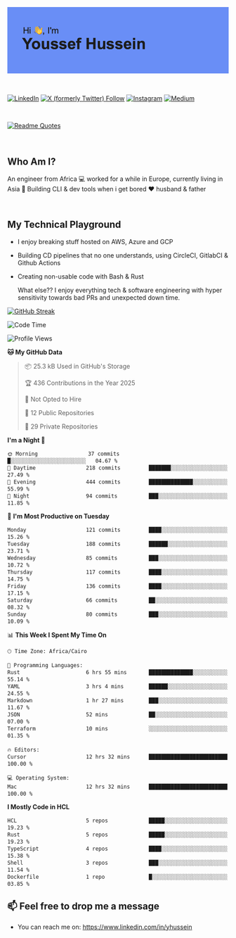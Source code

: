 [![Youssef's GitHub Banner](./assets/youssef-hussein.png)](https://github.com/yorki404)

</br>

[![LinkedIn](https://img.shields.io/badge/linkedin-%230077B5.svg?style=for-the-badge&logo=linkedin&logoColor=white)](https://www.linkedin.com/in/yhussein/)
[![X (formerly Twitter) Follow](https://img.shields.io/twitter/follow/devqikHQ?style=for-the-badge&logo=X&logoColor=White&labelColor=White)](https://twitter.com/devqikHQ)
[![Instagram](https://img.shields.io/badge/devqik-E4405F?style=for-the-badge&logo=Instagram&logoColor=white)](https://instagram.com/devqik)
[![Medium](https://img.shields.io/badge/Medium-12100E?style=for-the-badge&logo=medium&logoColor=white)](https://medium.com/@devqik)

</br>

[![Readme Quotes](https://quotes-github-readme.vercel.app/api?type=horizontal&theme=dark)](https://github.com/piyushsuthar/github-readme-quotes)

</br>

## Who Am I?

An engineer from Africa  💻  worked for a while in Europe, currently living in Asia 📡  Building CLI & dev tools when i get bored ❤️ husband & father

</br>

## My Technical Playground

- I enjoy breaking stuff hosted on AWS, Azure and GCP
- Building CD pipelines that no one understands, using CircleCI, GitlabCI & Github Actions
- Creating non-usable code with Bash & Rust

  What else?? I enjoy everything tech & software engineering with hyper sensitivity towards bad PRs and unexpected down time.

[![GitHub Streak](https://streak-stats.demolab.com/?user=devqik&theme=dark)](https://git.io/streak-stats)

<!--START_SECTION:waka-->
![Code Time](http://img.shields.io/badge/Code%20Time-1%2C036%20hrs%2021%20mins-blue)

![Profile Views](http://img.shields.io/badge/Profile%20Views-10-blue)

**🐱 My GitHub Data** 

> 📦 25.3 kB Used in GitHub's Storage 
 > 
> 🏆 436 Contributions in the Year 2025
 > 
> 🚫 Not Opted to Hire
 > 
> 📜 12 Public Repositories 
 > 
> 🔑 29 Private Repositories 
 > 
**I'm a Night 🦉** 

```text
🌞 Morning                37 commits          █░░░░░░░░░░░░░░░░░░░░░░░░   04.67 % 
🌆 Daytime                218 commits         ███████░░░░░░░░░░░░░░░░░░   27.49 % 
🌃 Evening                444 commits         ██████████████░░░░░░░░░░░   55.99 % 
🌙 Night                  94 commits          ███░░░░░░░░░░░░░░░░░░░░░░   11.85 % 
```
📅 **I'm Most Productive on Tuesday** 

```text
Monday                   121 commits         ████░░░░░░░░░░░░░░░░░░░░░   15.26 % 
Tuesday                  188 commits         ██████░░░░░░░░░░░░░░░░░░░   23.71 % 
Wednesday                85 commits          ███░░░░░░░░░░░░░░░░░░░░░░   10.72 % 
Thursday                 117 commits         ████░░░░░░░░░░░░░░░░░░░░░   14.75 % 
Friday                   136 commits         ████░░░░░░░░░░░░░░░░░░░░░   17.15 % 
Saturday                 66 commits          ██░░░░░░░░░░░░░░░░░░░░░░░   08.32 % 
Sunday                   80 commits          ███░░░░░░░░░░░░░░░░░░░░░░   10.09 % 
```


📊 **This Week I Spent My Time On** 

```text
🕑︎ Time Zone: Africa/Cairo

💬 Programming Languages: 
Rust                     6 hrs 55 mins       ██████████████░░░░░░░░░░░   55.14 % 
YAML                     3 hrs 4 mins        ██████░░░░░░░░░░░░░░░░░░░   24.55 % 
Markdown                 1 hr 27 mins        ███░░░░░░░░░░░░░░░░░░░░░░   11.67 % 
JSON                     52 mins             ██░░░░░░░░░░░░░░░░░░░░░░░   07.00 % 
Terraform                10 mins             ░░░░░░░░░░░░░░░░░░░░░░░░░   01.35 % 

🔥 Editors: 
Cursor                   12 hrs 32 mins      █████████████████████████   100.00 % 

💻 Operating System: 
Mac                      12 hrs 32 mins      █████████████████████████   100.00 % 
```

**I Mostly Code in HCL** 

```text
HCL                      5 repos             █████░░░░░░░░░░░░░░░░░░░░   19.23 % 
Rust                     5 repos             █████░░░░░░░░░░░░░░░░░░░░   19.23 % 
TypeScript               4 repos             ████░░░░░░░░░░░░░░░░░░░░░   15.38 % 
Shell                    3 repos             ███░░░░░░░░░░░░░░░░░░░░░░   11.54 % 
Dockerfile               1 repo              █░░░░░░░░░░░░░░░░░░░░░░░░   03.85 % 
```




<!--END_SECTION:waka-->

## 📫 Feel free to drop me a message
- You can reach me on: https://www.linkedin.com/in/yhussein

